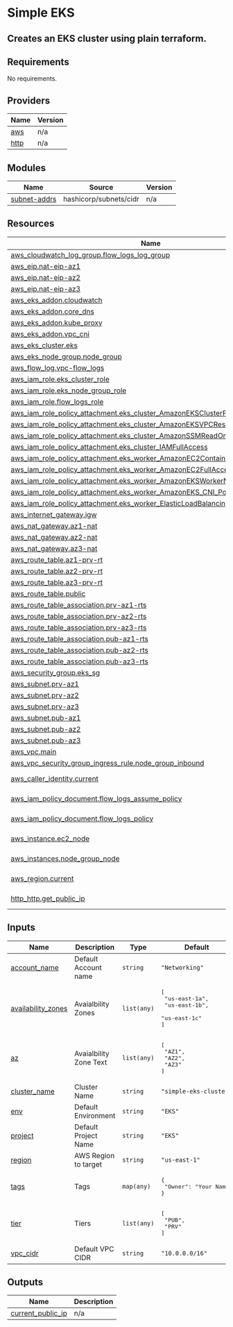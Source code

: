# Simple EKS
## Creates an EKS cluster using plain terraform.

## Requirements

No requirements.

## Providers

| Name | Version |
|------|---------|
| <a name="provider_aws"></a> [aws](#provider\_aws) | n/a |
| <a name="provider_http"></a> [http](#provider\_http) | n/a |

## Modules

| Name | Source | Version |
|------|--------|---------|
| <a name="module_subnet-addrs"></a> [subnet-addrs](#module\_subnet-addrs) | hashicorp/subnets/cidr | n/a |

## Resources

| Name | Type |
|------|------|
| [aws_cloudwatch_log_group.flow_logs_log_group](https://registry.terraform.io/providers/hashicorp/aws/latest/docs/resources/cloudwatch_log_group) | resource |
| [aws_eip.nat-eip-az1](https://registry.terraform.io/providers/hashicorp/aws/latest/docs/resources/eip) | resource |
| [aws_eip.nat-eip-az2](https://registry.terraform.io/providers/hashicorp/aws/latest/docs/resources/eip) | resource |
| [aws_eip.nat-eip-az3](https://registry.terraform.io/providers/hashicorp/aws/latest/docs/resources/eip) | resource |
| [aws_eks_addon.cloudwatch](https://registry.terraform.io/providers/hashicorp/aws/latest/docs/resources/eks_addon) | resource |
| [aws_eks_addon.core_dns](https://registry.terraform.io/providers/hashicorp/aws/latest/docs/resources/eks_addon) | resource |
| [aws_eks_addon.kube_proxy](https://registry.terraform.io/providers/hashicorp/aws/latest/docs/resources/eks_addon) | resource |
| [aws_eks_addon.vpc_cni](https://registry.terraform.io/providers/hashicorp/aws/latest/docs/resources/eks_addon) | resource |
| [aws_eks_cluster.eks](https://registry.terraform.io/providers/hashicorp/aws/latest/docs/resources/eks_cluster) | resource |
| [aws_eks_node_group.node_group](https://registry.terraform.io/providers/hashicorp/aws/latest/docs/resources/eks_node_group) | resource |
| [aws_flow_log.vpc-flow_logs](https://registry.terraform.io/providers/hashicorp/aws/latest/docs/resources/flow_log) | resource |
| [aws_iam_role.eks_cluster_role](https://registry.terraform.io/providers/hashicorp/aws/latest/docs/resources/iam_role) | resource |
| [aws_iam_role.eks_node_group_role](https://registry.terraform.io/providers/hashicorp/aws/latest/docs/resources/iam_role) | resource |
| [aws_iam_role.flow_logs_role](https://registry.terraform.io/providers/hashicorp/aws/latest/docs/resources/iam_role) | resource |
| [aws_iam_role_policy_attachment.eks_cluster_AmazonEKSClusterPolicy](https://registry.terraform.io/providers/hashicorp/aws/latest/docs/resources/iam_role_policy_attachment) | resource |
| [aws_iam_role_policy_attachment.eks_cluster_AmazonEKSVPCResourceController](https://registry.terraform.io/providers/hashicorp/aws/latest/docs/resources/iam_role_policy_attachment) | resource |
| [aws_iam_role_policy_attachment.eks_cluster_AmazonSSMReadOnlyAccess](https://registry.terraform.io/providers/hashicorp/aws/latest/docs/resources/iam_role_policy_attachment) | resource |
| [aws_iam_role_policy_attachment.eks_cluster_IAMFullAccess](https://registry.terraform.io/providers/hashicorp/aws/latest/docs/resources/iam_role_policy_attachment) | resource |
| [aws_iam_role_policy_attachment.eks_worker_AmazonEC2ContainerRegistryReadOnly](https://registry.terraform.io/providers/hashicorp/aws/latest/docs/resources/iam_role_policy_attachment) | resource |
| [aws_iam_role_policy_attachment.eks_worker_AmazonEC2FullAccess](https://registry.terraform.io/providers/hashicorp/aws/latest/docs/resources/iam_role_policy_attachment) | resource |
| [aws_iam_role_policy_attachment.eks_worker_AmazonEKSWorkerNodePolicy](https://registry.terraform.io/providers/hashicorp/aws/latest/docs/resources/iam_role_policy_attachment) | resource |
| [aws_iam_role_policy_attachment.eks_worker_AmazonEKS_CNI_Policy](https://registry.terraform.io/providers/hashicorp/aws/latest/docs/resources/iam_role_policy_attachment) | resource |
| [aws_iam_role_policy_attachment.eks_worker_ElasticLoadBalancingFullAccess](https://registry.terraform.io/providers/hashicorp/aws/latest/docs/resources/iam_role_policy_attachment) | resource |
| [aws_internet_gateway.igw](https://registry.terraform.io/providers/hashicorp/aws/latest/docs/resources/internet_gateway) | resource |
| [aws_nat_gateway.az1-nat](https://registry.terraform.io/providers/hashicorp/aws/latest/docs/resources/nat_gateway) | resource |
| [aws_nat_gateway.az2-nat](https://registry.terraform.io/providers/hashicorp/aws/latest/docs/resources/nat_gateway) | resource |
| [aws_nat_gateway.az3-nat](https://registry.terraform.io/providers/hashicorp/aws/latest/docs/resources/nat_gateway) | resource |
| [aws_route_table.az1-prv-rt](https://registry.terraform.io/providers/hashicorp/aws/latest/docs/resources/route_table) | resource |
| [aws_route_table.az2-prv-rt](https://registry.terraform.io/providers/hashicorp/aws/latest/docs/resources/route_table) | resource |
| [aws_route_table.az3-prv-rt](https://registry.terraform.io/providers/hashicorp/aws/latest/docs/resources/route_table) | resource |
| [aws_route_table.public](https://registry.terraform.io/providers/hashicorp/aws/latest/docs/resources/route_table) | resource |
| [aws_route_table_association.prv-az1-rts](https://registry.terraform.io/providers/hashicorp/aws/latest/docs/resources/route_table_association) | resource |
| [aws_route_table_association.prv-az2-rts](https://registry.terraform.io/providers/hashicorp/aws/latest/docs/resources/route_table_association) | resource |
| [aws_route_table_association.prv-az3-rts](https://registry.terraform.io/providers/hashicorp/aws/latest/docs/resources/route_table_association) | resource |
| [aws_route_table_association.pub-az1-rts](https://registry.terraform.io/providers/hashicorp/aws/latest/docs/resources/route_table_association) | resource |
| [aws_route_table_association.pub-az2-rts](https://registry.terraform.io/providers/hashicorp/aws/latest/docs/resources/route_table_association) | resource |
| [aws_route_table_association.pub-az3-rts](https://registry.terraform.io/providers/hashicorp/aws/latest/docs/resources/route_table_association) | resource |
| [aws_security_group.eks_sg](https://registry.terraform.io/providers/hashicorp/aws/latest/docs/resources/security_group) | resource |
| [aws_subnet.prv-az1](https://registry.terraform.io/providers/hashicorp/aws/latest/docs/resources/subnet) | resource |
| [aws_subnet.prv-az2](https://registry.terraform.io/providers/hashicorp/aws/latest/docs/resources/subnet) | resource |
| [aws_subnet.prv-az3](https://registry.terraform.io/providers/hashicorp/aws/latest/docs/resources/subnet) | resource |
| [aws_subnet.pub-az1](https://registry.terraform.io/providers/hashicorp/aws/latest/docs/resources/subnet) | resource |
| [aws_subnet.pub-az2](https://registry.terraform.io/providers/hashicorp/aws/latest/docs/resources/subnet) | resource |
| [aws_subnet.pub-az3](https://registry.terraform.io/providers/hashicorp/aws/latest/docs/resources/subnet) | resource |
| [aws_vpc.main](https://registry.terraform.io/providers/hashicorp/aws/latest/docs/resources/vpc) | resource |
| [aws_vpc_security_group_ingress_rule.node_group_inbound](https://registry.terraform.io/providers/hashicorp/aws/latest/docs/resources/vpc_security_group_ingress_rule) | resource |
| [aws_caller_identity.current](https://registry.terraform.io/providers/hashicorp/aws/latest/docs/data-sources/caller_identity) | data source |
| [aws_iam_policy_document.flow_logs_assume_policy](https://registry.terraform.io/providers/hashicorp/aws/latest/docs/data-sources/iam_policy_document) | data source |
| [aws_iam_policy_document.flow_logs_policy](https://registry.terraform.io/providers/hashicorp/aws/latest/docs/data-sources/iam_policy_document) | data source |
| [aws_instance.ec2_node](https://registry.terraform.io/providers/hashicorp/aws/latest/docs/data-sources/instance) | data source |
| [aws_instances.node_group_node](https://registry.terraform.io/providers/hashicorp/aws/latest/docs/data-sources/instances) | data source |
| [aws_region.current](https://registry.terraform.io/providers/hashicorp/aws/latest/docs/data-sources/region) | data source |
| [http_http.get_public_ip](https://registry.terraform.io/providers/hashicorp/http/latest/docs/data-sources/http) | data source |

## Inputs

| Name | Description | Type | Default | Required |
|------|-------------|------|---------|:--------:|
| <a name="input_account_name"></a> [account\_name](#input\_account\_name) | Default Account name | `string` | `"Networking"` | no |
| <a name="input_availability_zones"></a> [availability\_zones](#input\_availability\_zones) | Avaialbility Zones | `list(any)` | <pre>[<br>  "us-east-1a",<br>  "us-east-1b",<br>  "us-east-1c"<br>]</pre> | no |
| <a name="input_az"></a> [az](#input\_az) | Avaialbility Zone Text | `list(any)` | <pre>[<br>  "AZ1",<br>  "AZ2",<br>  "AZ3"<br>]</pre> | no |
| <a name="input_cluster_name"></a> [cluster\_name](#input\_cluster\_name) | Cluster Name | `string` | `"simple-eks-cluster"` | no |
| <a name="input_env"></a> [env](#input\_env) | Default Environment | `string` | `"EKS"` | no |
| <a name="input_project"></a> [project](#input\_project) | Default Project Name | `string` | `"EKS"` | no |
| <a name="input_region"></a> [region](#input\_region) | AWS Region to target | `string` | `"us-east-1"` | no |
| <a name="input_tags"></a> [tags](#input\_tags) | Tags | `map(any)` | <pre>{<br>  "Owner": "Your Name"<br>}</pre> | no |
| <a name="input_tier"></a> [tier](#input\_tier) | Tiers | `list(any)` | <pre>[<br>  "PUB",<br>  "PRV"<br>]</pre> | no |
| <a name="input_vpc_cidr"></a> [vpc\_cidr](#input\_vpc\_cidr) | Default VPC CIDR | `string` | `"10.0.0.0/16"` | no |

## Outputs

| Name | Description |
|------|-------------|
| <a name="output_current_public_ip"></a> [current\_public\_ip](#output\_current\_public\_ip) | n/a |
